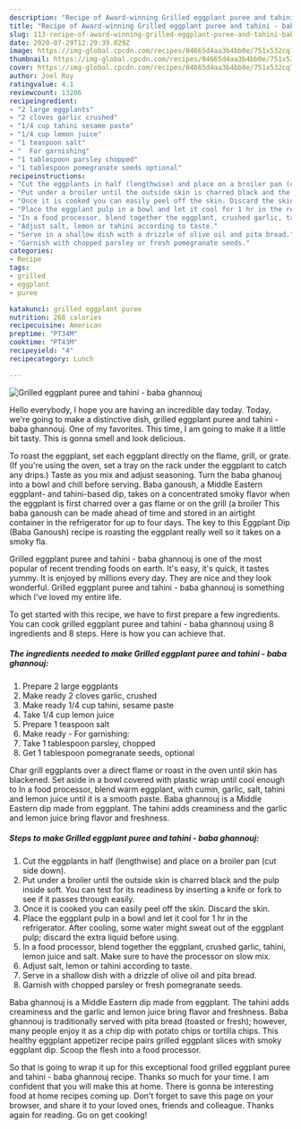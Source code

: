 ```yaml
---
description: "Recipe of Award-winning Grilled eggplant puree and tahini - baba ghannouj"
title: "Recipe of Award-winning Grilled eggplant puree and tahini - baba ghannouj"
slug: 113-recipe-of-award-winning-grilled-eggplant-puree-and-tahini-baba-ghannouj
date: 2020-07-29T12:29:39.029Z
image: https://img-global.cpcdn.com/recipes/04665d4aa3b4bb0e/751x532cq70/grilled-eggplant-puree-and-tahini-baba-ghannouj-recipe-main-photo.jpg
thumbnail: https://img-global.cpcdn.com/recipes/04665d4aa3b4bb0e/751x532cq70/grilled-eggplant-puree-and-tahini-baba-ghannouj-recipe-main-photo.jpg
cover: https://img-global.cpcdn.com/recipes/04665d4aa3b4bb0e/751x532cq70/grilled-eggplant-puree-and-tahini-baba-ghannouj-recipe-main-photo.jpg
author: Joel Roy
ratingvalue: 4.1
reviewcount: 13206
recipeingredient:
- "2 large eggplants"
- "2 cloves garlic crushed"
- "1/4 cup tahini sesame paste"
- "1/4 cup lemon juice"
- "1 teaspoon salt"
- "  For garnishing"
- "1 tablespoon parsley chopped"
- "1 tablespoon pomegranate seeds optional"
recipeinstructions:
- "Cut the eggplants in half (lengthwise) and place on a broiler pan (cut side down)."
- "Put under a broiler until the outside skin is charred black and the pulp inside soft. You can test for its readiness by inserting a knife or fork to see if it passes through easily."
- "Once it is cooked you can easily peel off the skin. Discard the skin."
- "Place the eggplant pulp in a bowl and let it cool for 1 hr in the refrigerator. After cooling, some water might sweat out of the eggplant pulp; discard the extra liquid before using."
- "In a food processor, blend together the eggplant, crushed garlic, tahini, lemon juice and salt. Make sure to have the processor on slow mix."
- "Adjust salt, lemon or tahini according to taste."
- "Serve in a shallow dish with a drizzle of olive oil and pita bread."
- "Garnish with chopped parsley or fresh pomegranate seeds."
categories:
- Recipe
tags:
- grilled
- eggplant
- puree

katakunci: grilled eggplant puree 
nutrition: 268 calories
recipecuisine: American
preptime: "PT34M"
cooktime: "PT43M"
recipeyield: "4"
recipecategory: Lunch

---
```



![Grilled eggplant puree and tahini - baba ghannouj](https://img-global.cpcdn.com/recipes/04665d4aa3b4bb0e/751x532cq70/grilled-eggplant-puree-and-tahini-baba-ghannouj-recipe-main-photo.jpg)

Hello everybody, I hope you are having an incredible day today. Today, we're going to make a distinctive dish, grilled eggplant puree and tahini - baba ghannouj. One of my favorites. This time, I am going to make it a little bit tasty. This is gonna smell and look delicious.

To roast the eggplant, set each eggplant directly on the flame, grill, or grate. (If you&#39;re using the oven, set a tray on the rack under the eggplant to catch any drips.) Taste as you mix and adjust seasoning. Turn the baba ghanouj into a bowl and chill before serving. Baba ganoush, a Middle Eastern eggplant- and tahini-based dip, takes on a concentrated smoky flavor when the eggplant is first charred over a gas flame or on the grill (a broiler This baba ganoush can be made ahead of time and stored in an airtight container in the refrigerator for up to four days. The key to this Eggplant Dip (Baba Ganoush) recipe is roasting the eggplant really well so it takes on a smoky fla.

Grilled eggplant puree and tahini - baba ghannouj is one of the most popular of recent trending foods on earth. It's easy, it's quick, it tastes yummy. It is enjoyed by millions every day. They are nice and they look wonderful. Grilled eggplant puree and tahini - baba ghannouj is something which I've loved my entire life.


To get started with this recipe, we have to first prepare a few ingredients. You can cook grilled eggplant puree and tahini - baba ghannouj using 8 ingredients and 8 steps. Here is how you can achieve that.

<!--inarticleads1-->

##### The ingredients needed to make Grilled eggplant puree and tahini - baba ghannouj:

1. Prepare 2 large eggplants
1. Make ready 2 cloves garlic, crushed
1. Make ready 1/4 cup tahini, sesame paste
1. Take 1/4 cup lemon juice
1. Prepare 1 teaspoon salt
1. Make ready  - For garnishing:
1. Take 1 tablespoon parsley, chopped
1. Get 1 tablespoon pomegranate seeds, optional


Char grill eggplants over a direct flame or roast in the oven until skin has blackened. Set aside in a bowl covered with plastic wrap until cool enough to In a food processor, blend warm eggplant, with cumin, garlic, salt, tahini and lemon juice until it is a smooth paste. Baba ghannouj is a Middle Eastern dip made from eggplant. The tahini adds creaminess and the garlic and lemon juice bring flavor and freshness. 

<!--inarticleads2-->

##### Steps to make Grilled eggplant puree and tahini - baba ghannouj:

1. Cut the eggplants in half (lengthwise) and place on a broiler pan (cut side down).
1. Put under a broiler until the outside skin is charred black and the pulp inside soft. You can test for its readiness by inserting a knife or fork to see if it passes through easily.
1. Once it is cooked you can easily peel off the skin. Discard the skin.
1. Place the eggplant pulp in a bowl and let it cool for 1 hr in the refrigerator. After cooling, some water might sweat out of the eggplant pulp; discard the extra liquid before using.
1. In a food processor, blend together the eggplant, crushed garlic, tahini, lemon juice and salt. Make sure to have the processor on slow mix.
1. Adjust salt, lemon or tahini according to taste.
1. Serve in a shallow dish with a drizzle of olive oil and pita bread.
1. Garnish with chopped parsley or fresh pomegranate seeds.


Baba ghannouj is a Middle Eastern dip made from eggplant. The tahini adds creaminess and the garlic and lemon juice bring flavor and freshness. Baba ghannouj is traditionally served with pita bread (toasted or fresh); however, many people enjoy it as a chip dip with potato chips or tortilla chips. This healthy eggplant appetizer recipe pairs grilled eggplant slices with smoky eggplant dip. Scoop the flesh into a food processor. 

So that is going to wrap it up for this exceptional food grilled eggplant puree and tahini - baba ghannouj recipe. Thanks so much for your time. I am confident that you will make this at home. There is gonna be interesting food at home recipes coming up. Don't forget to save this page on your browser, and share it to your loved ones, friends and colleague. Thanks again for reading. Go on get cooking!
